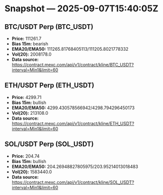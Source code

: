 # Snapshot — 2025-09-07T15:40:05Z

## BTC/USDT Perp (BTC_USDT)
- **Price:** 111261.7
- **Bias 15m:** bearish
- **EMA20/EMA50:** 111265.81768405113/111205.8021778332
- **Vol(20):** 2008178.0
- **Data source:** https://contract.mexc.com/api/v1/contract/kline/BTC_USDT?interval=Min1&limit=60

## ETH/USDT Perp (ETH_USDT)
- **Price:** 4299.71
- **Bias 15m:** bullish
- **EMA20/EMA50:** 4299.430578566942/4298.794296450173
- **Vol(20):** 213108.0
- **Data source:** https://contract.mexc.com/api/v1/contract/kline/ETH_USDT?interval=Min1&limit=60

## SOL/USDT Perp (SOL_USDT)
- **Price:** 204.74
- **Bias 15m:** bullish
- **EMA20/EMA50:** 204.26948827805975/203.95214013018483
- **Vol(20):** 1583440.0
- **Data source:** https://contract.mexc.com/api/v1/contract/kline/SOL_USDT?interval=Min1&limit=60
